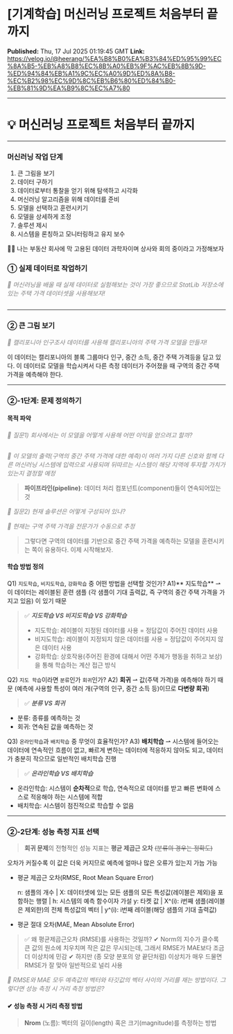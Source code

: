 # [기계학습] 머신러닝 프로젝트 처음부터 끝까지

**Published:** Thu, 17 Jul 2025 01:19:45 GMT
**Link:** https://velog.io/@heerang/%EA%B8%B0%EA%B3%84%ED%95%99%EC%8A%B5-%EB%A8%B8%EC%8B%A0%EB%9F%AC%EB%8B%9D-%ED%94%84%EB%A1%9C%EC%A0%9D%ED%8A%B8-%EC%B2%98%EC%9D%8C%EB%B6%80%ED%84%B0-%EB%81%9D%EA%B9%8C%EC%A7%80

---

<h1 id="💡-머신러닝-프로젝트-처음부터-끝까지">💡 머신러닝 프로젝트 처음부터 끝까지</h1>
<hr />
<h3 id="머신러닝-작업-단계">머신러닝 작업 단계</h3>
<ol>
<li>큰 그림을 보기</li>
<li>데이터 구하기</li>
<li>데이터로부터 통찰을 얻기 위해 탐색하고 시각화</li>
<li>머신러닝 알고리즘을 위해 데이터를 준비</li>
<li>모델을 선택하고 훈련시키기</li>
<li>모델을 상세하게 조정</li>
<li>솔루션 제시</li>
<li>시스템을 론칭하고 모니터링하고 유지 보수</li>
</ol>

👩‍💻 <span> 나는 부동산 회사에 막 고용된 데이터 과학자이며 상사와 회의 중이라고 가정해보자  </span>

<h3 id="①-실제-데이터로-작업하기">① 실제 데이터로 작업하기</h3>
<p><span style="color: gray;"><em>🧐 머신러닝을 배울 때 실제 데이터로 실험해보는 것이 가장 좋으므로 StatLib 저장소에 있는 주택 가격 데이터셋을 사용해보자!</em> </span></p>
<p><img alt="" src="https://velog.velcdn.com/images/heerang/post/ffbb5a0e-956e-447b-8a65-14942ba6e954/image.png" /></p>
<hr />
<h3 id="②-큰-그림-보기">② 큰 그림 보기</h3>
<p><span style="color: gray;"><em>🧐 캘리포니아 인구조사 데이터를 사용해 캘리포니아의 주택 가격 모델을 만들자!</em> </span></p>
<p>이 데이터는 캘리포니아의 블록 그룹마다 인구, 중간 소득, 중간 주택 가격등을 담고 있다. 이 데이터로 모델을 학습시켜서 다른 측정 데이터가 주어졌을 때 구역의 중간 주택 가격을 예측해야 한다.</p>
<hr />
<h3 id="②-1단계-문제-정의하기">②-1단계: 문제 정의하기</h3>
<h4 id="목적-파악">목적 파악</h4>
<p><span style="color: gray;"><em>🤔 질문1) 회사에서는 이 모델을 어떻게 사용해  어떤 이익을 얻으려고 할까?</em> </span></p>
<p><img alt="" src="https://velog.velcdn.com/images/heerang/post/24bc3d81-263b-4f62-9d4e-912acf9eec5a/image.png" /></p>
<p><span style="color: gray;"><em>🧐 이 모델의 출력(구역의 중간 주택 가격에 대한 예측)이 여러 가지 다른 신호와 함께 다른 머신러닝 시스템에 입력으로 사용되며 뒤따르는 시스템이 해당 지역에 투자할 가치가 있는지 결정할 예정</em></span></p>
<blockquote>
<p><strong>파이프라인(pipeline)</strong>: 데이터 처리 컴포넌트(component)들이 연속되어있는것</p>
</blockquote>


<p><span style="color: gray;"><em>🤔 질문2) 현재 솔루션은 어떻게 구성되어 있나?</em> </span></p>
<p><span style="color: gray;"><em>🧐 현재는 구역 주택 가격을 전문가가 수동으로 추정</em></span></p>
<blockquote>
<p>그렇다면 구역의 데이터를 기반으로 중간 주택 가격을 예측하는 모델을 훈련시키는 쪽이 유용하다. 이제 시작해보자.</p>
</blockquote>


<h4 id="학습-방법-정의">학습 방법 정의</h4>
<p>Q1) <code>지도학습</code>, <code>비지도학습</code>, <code>강화학습</code> 중 어떤 방법을 선택할 것인가?
A1)** 지도학습** ⇀ 이 데이터는 레이블된 훈련 샘플 (각 샘플이 기대 출력값, 즉 구역의 중간 주택 가격을 가지고 있음) 이 있기 때문</p>
<blockquote>
<p>✅ <em><strong>지도학습 VS 비지도학습 VS 강화학습</strong></em></p>
<ul>
<li><span>지도학습</span>: 레이블이 지정된 데이터를 사용 = 정답값이 주어진 데이터 사용</li>
<li>비지도학습: 레이블이 지정되지 않은 데이터를 사용 = 정답값이 주어지지 않은 데이터 사용</li>
<li>강화학습: 상호작용(주어진 환경에 대해서 어떤 주체가 행동을 취하고 보상)을 통해 학습하는 계산 접근 방식</li>
</ul>
</blockquote>
<p>Q2) <code>지도 학습</code>이라면 <code>분류</code>인가 <code>회귀</code>인가?
A2) <strong>회귀</strong> ⇀ 값(주택 가격)을 예측해야 하기 때문 (예측에 사용할 특성이 여러 개(구역의 인구, 중간 소득 등)이므로 <strong>다변량 회귀</strong>)</p>
<blockquote>
<p>✅ <em><strong>분류 VS 회귀</strong></em></p>
</blockquote>
<ul>
<li>분류: 종류를 예측하는 것</li>
<li><span>회귀</span>: 연속된 값을 예측하는 것</li>
</ul>
<p>Q3) <code>온라인학습</code>과 <code>배치학습</code> 중 무엇이 효율적인가?
A3) <strong>배치학습</strong> ⇀ 시스템에 들어오는 데이터에 연속적인 흐름이 없고, 빠르게 변하는 데이터에 적응하지 않아도 되고, 데이터가 충분히 작으므로 일반적인 배치학습 진행</p>
<blockquote>
<p>✅ <em><strong>온라인학습 VS 배치학습</strong></em></p>
</blockquote>
<ul>
<li>온라인학습: 시스템이 <strong>순차적</strong>으로 학습, 연속적으로 데이터를 받고 빠른 변화에 스스로 적응해야 하는 시스템에 적합</li>
<li><span>배치학습</span>: 시스템이 점진적으로 학습할 수 없음</li>
</ul>
<hr />
<h3 id="②-2단계-성능-측정-지표-선택">②-2단계: 성능 측정 지표 선택</h3>
<blockquote>
<p><strong>회귀 문제</strong>의 전형적인 성능 지표는 <strong>평균 제곱근 오차</strong> <del>(분류의 경우는 정확도)</del></p>
</blockquote>
<p>오차가 커질수록 이 값은 더욱 커지므로 예측에 얼마나 많은 오류가 있는지 가늠 가능</p>
<ul>
<li><p>평균 제곱근 오차(RMSE, Root Mean Square Error)
<img alt="" src="https://velog.velcdn.com/images/heerang/post/cae808b9-c5bc-43bd-b83d-9b429d17673a/image.png" /></p>
<p>  n: 샘플의 개수 | X: 데이터셋에 있는 모든 샘플의 모든 특성값(레이블은 제외)을 포함하는 행렬 | h: 시스템의 예측 함수이자 가설
  y: 타켓 값 | X^(i): i번째 샘플(레이블은 제외한)의 전체 특성값의 벡터 | y^(i): i번째 레이블(해당 샘플의 기대 출력값)</p>
</li>
<li><p>평균 절대 오차(MAE, Mean Absolute Error)
<img alt="" src="https://velog.velcdn.com/images/heerang/post/4ff8787b-3bd3-4fe0-8f54-27c5d44d0ed2/image.png" /></p>
</li>
</ul>
<blockquote>
<p>✅ 왜 평균제곱근오차 (RMSE)를 사용하는 것일까?
 ✔ Norm의 지수가 클수록 큰 값의 원소에 치우치며 작은 값은 무시되는데, 그래서 RMSE가 MAE보다 조금 더 이상치에 민감
 ✔ 하지만 (종 모양 분포의 양 끝단처럼) 이상치가 매우 드물면 RMSE가 잘 맞아 일반적으로 널리 사용</p>
</blockquote>



<p><span style="color: gray;"><em>🧐 RMSE와 MAE 모두 예측값의 벡터와 타깃값의 벡터 사이의 거리를 재는 방법이다. 그렇다면 성능 측정 시 거리 측정 방법은?</em></span> </p>
<h4 id="✔-성능-측정-시-거리-측정-방법">✔ 성능 측정 시 거리 측정 방법</h4>
<blockquote>
<p><strong>Nrom</strong> (노름): 벡터의 길이(length) 혹은 크기(magnitude)를 측정하는 방법</p>
</blockquote>